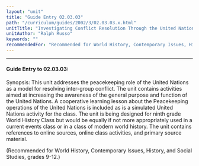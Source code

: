```yaml
---
layout: "unit"
title: "Guide Entry 02.03.03"
path: "/curriculum/guides/2002/3/02.03.03.x.html"
unitTitle: "Investigating Conflict Resolution Through the United Nations"
unitAuthor: "Ralph Russo"
keywords: ""
recommendedFor: "Recommended for World History, Contemporary Issues, History, and Social Studies, grades 9-12."
---
```

<body>
<hr/>
<h4>
Guide Entry to 02.03.03:
</h4>
<p>
Synopsis: This unit addresses the peacekeeping role of the United Nations as a model for resolving inter-group conflict. The unit contains activities aimed at increasing the awareness of the general purpose and function of the United Nations. A cooperative learning lesson about the Peacekeeping operations of the United Nations is included as is a simulated United Nations activity for the class. The unit is being designed for ninth grade World History Class but would be equally if not more appropriately used in a current events class or in a class of modern world history. The unit contains references to online sources, online class activities, and primary source material.
</p>
<p>
(Recommended for World History, Contemporary Issues, History, and Social Studies, grades 9-12.)
</p>
</body>